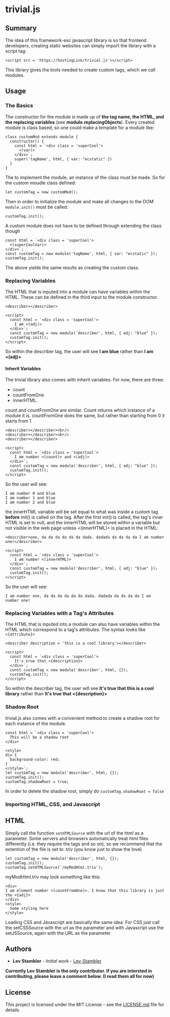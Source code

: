 # trivial.js

## Summary

The idea of this framework-esc javascript library is so that frontend developers, creating static websites can simply import the library with a script tag:

```
<script src = 'https://hostingLink/trivial.js'></script>
```
This library gives the tools needed to create custom tags, which we call modules. 

## Usage

### The Basics

The constructor for the module is made up of **the tag name, the HTML, and the replacing variables** (see **module.replacingObjects**).
Every created module is class based, so one could make a template for a module like: 

```
class customMod extends module {
  constructor() {
    const html = `<div class = 'superCool'>
      <(var)>
    </div>`;
    super('tagName', html, { var: "ecstatic" })
  }
}
```

The to implement the module, an instance of the class must be made. So for the custom moudle class defined:

```
let customTag = new customMod();
```

Then in order to initialize the module and make all changes to the DOM `module.init()` must be called:
```
customTag.init();
```

A custom module does not have to be defined through extending the class though 
```
const html = `<div class = 'superCool'>
  <(superCoolVar)>
</div>`;
const customTag = new module('tagName', html, { var: "ecstatic" });
customTag.init();
```

The above yields the same results as creating the custom class.

### Replacing Variables

The HTML that is inputed into a module can have variables within the HTML. These can be defined in the third input to the module constructor. 
```
<describer></describer>

<script>
  const html = `<div class = 'superCool'>
    I am <(adj)>
  </div>`;
  const customTag = new module('describer', html, { adj: "blue" });
  customTag.init();
</script>
```
So within the describer tag, the user will see **I am blue** rather than **I am <(adj)>**

#### Inherit Variables

The trivial library also comes with inherit variables. For now, there are three: 
* count 
* countFromOne
* innerHTML.

count and countFromOne are similar. Count returns which instance of a module it is. countFromOne does the same, but rather than starting from 0 it starts from 1

```
<describer></describer><br/>
<describer></describer><br/>
<describer></describer>

<script>
  const html = `<div class = 'superCool'>
    I am number <(count)> and <(adj)>
  </div>`;
  const customTag = new module('describer', html, { adj: "blue" });
  customTag.init();
</script>
```
So the user will see: 
```
I am number 0 and blue
I am number 1 and blue
I am number 2 and blue
```

the innerHTML variable will be set equal to what was inside a custom tag **before** init() is called on the tag. After the first init() is called, the tag's inner HTML is set to null, and the innerHTML will be stored within a variable but not visible in the web page unless <(innerHTML)> is placed in the HTML:

```
<describer>one, da da da da da da dada. dadada da da da da I am number one!</describer>

<script>
  const html = `<div class = 'superCool'>
    I am number <(innerHTML)>
  </div>`;
  const customTag = new module('describer', html, { adj: "blue" });
  customTag.init();
</script>
```
So the user will see: 
```
I am number one, da da da da da da dada. dadada da da da da I am number one!
```

### Replacing Variables with a Tag's Attributes

The HTML that is inputed into a module can also have variables within the HTML which correspond to a tag's attributes. The syntax looks like `<{attribute}>`
```
<describer description = 'this is a cool library'></describer>

<script>
  const html = `<div class = 'superCool'>
    It's true that <{description}>
  </div>`;
  const customTag = new module('describer', html, {});
  customTag.init();
</script>
```
So within the describer tag, the user will see **It's true that this is a cool library** rather than **It's true that <{description}>**

### Shadow Root

trivial.js also comes with a convenient method to create a shadow root for each instance of the module.
```
const html = `<div class = 'superCool'>
  This will be a shadow root
</div>

<style>
div {
  background-color: red;
}
</style>`;
let customTag = new module('describer', html, {});
customTag.init();
customTag.shadowRoot = true;
```
In order to delete the shadow root, simply do `customTag.shadowRoot = false`

### Importing HTML, CSS, and Javascript

## HTML
Simply call the function `setHTMLSource` with the url of the html as a parameter. Some servers and browsers automatically treat html files differently (i.e. they require the <html></html> tags and so on), so we recommend that the extention of the file is set to .triv (you know just to show the love)
```
let customTag = new module('describer', html, {});
customTag.init();
customTag.setHTMLSource('/myModHtml.triv');

```
myModHtml.triv may look something like this:
```
<div>
I am element number <(countFromOne)>. I know that this library is just the <{adj}>
</div>
<style>
  Some styling here
</style>
```

Loading CSS and Javascript are basically the same idea. For CSS just call the setCSSSource with the url as the parameter and with Javascript use the setJSSource, again with the URL as the parameter

## Authors

* **Lev Stambler** - *Initial work* - [Lev-Stambler](https://github.com/Lev-Stambler)

**Currently Lev Stambler is the only contributor. If you are intersted in contributing, please leave a comment below. (I read them all for now)**

## License

This project is licensed under the MIT License - see the [LICENSE.md](LICENSE.md) file for details
